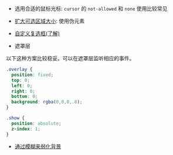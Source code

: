 * 选用合适的鼠标光标: `cursor` 的 `not-allowed` 和 `none` 使用比较常见

* [扩大可选区域大小](https://codepen.io/MuYunyun/pen/YgNxBL): 使用伪元素

* [自定义复选框(了解)](https://codepen.io/MuYunyun/pen/jJyYyJ)

* 遮罩层

以下这种方案比较稳妥。可以在遮罩层监听相应的事件。

```css
.overlay {
  position: fixed;
  top: 0;
  left: 0;
  right: 0;
  bottom: 0;
  background: rgba(0,0,0,.8);
}

.show {
  position: absolute;
  z-index: 1;
}
```

* [通过模糊来弱化背景](https://codepen.io/MuYunyun/pen/qvRGvJ)